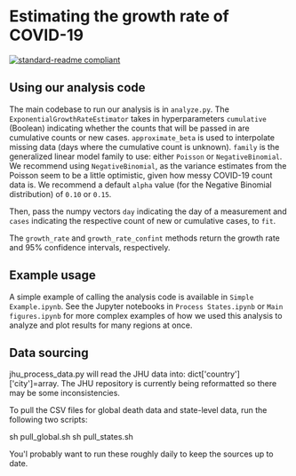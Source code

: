 # Estimating the growth rate of COVID-19

[![standard-readme compliant](https://img.shields.io/badge/readme%20style-standard-brightgreen.svg?style=flat-square)](https://github.com/RichardLitt/standard-readme)

## Using our analysis code
The main codebase to run our analysis is in `analyze.py`. The `ExponentialGrowthRateEstimator` takes in hyperparameters
`cumulative` (Boolean) indicating whether the counts that will be passed in are cumulative counts or new cases.
`approximate_beta` is used to interpolate missing data (days where the cumulative count is unknown). 
`family` is the generalized linear model family to use: either `Poisson` or `NegativeBinomial`. We recommend
using `NegativeBinomial`, as the variance estimates from the Poisson seem to be a little optimistic, given how
messy COVID-19 count data is. We recommend a default `alpha` value (for the Negative Binomial distribution) of `0.10`
or `0.15`.

Then, pass the numpy vectors `day` indicating the day of a measurement and `cases` indicating the respective
count of new or cumulative cases, to `fit`.

The `growth_rate` and `growth_rate_confint` methods return the growth rate and 95% confidence intervals,
respectively.

## Example usage
A simple example of calling the analysis code is available in `Simple Example.ipynb`. 
See the Jupyter notebooks in `Process States.ipynb` or `Main figures.ipynb` for more complex
examples of how we used this analysis to analyze and plot results for many regions at once.

## Data sourcing
jhu_process_data.py will read the JHU data into: dict['country']['city']=array.
The JHU repository is currently being reformatted so there may be some inconsistencies.

To pull the CSV files for global death data and state-level data, run the following two scripts:

sh pull_global.sh
sh pull_states.sh

You'l probably want to run these roughly daily to keep the sources up to date.
